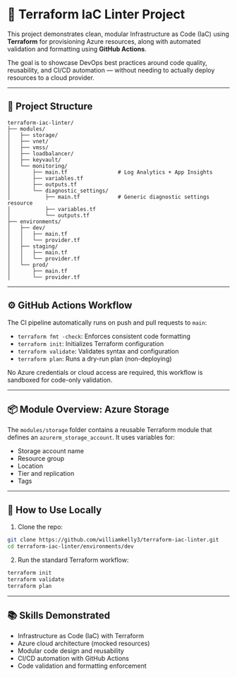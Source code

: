 # 🧱 Terraform IaC Linter Project

This project demonstrates clean, modular Infrastructure as Code (IaC) using **Terraform** for provisioning Azure resources, along with automated validation and formatting using **GitHub Actions**.

The goal is to showcase DevOps best practices around code quality, reusability, and CI/CD automation — without needing to actually deploy resources to a cloud provider.

---

## 📁 Project Structure

```
terraform-iac-linter/
├── modules/
│   ├── storage/
│   ├── vnet/
│   ├── vmss/
│   ├── loadbalancer/
│   ├── keyvault/
│   └── monitoring/
│       ├── main.tf                # Log Analytics + App Insights
│       ├── variables.tf
│       ├── outputs.tf
│       └── diagnostic_settings/
│           ├── main.tf            # Generic diagnostic settings resource
│           ├── variables.tf
│           └── outputs.tf
├── environments/
│   ├── dev/
│   │   ├── main.tf
│   │   └── provider.tf
│   ├── staging/
│   │   ├── main.tf
│   │   └── provider.tf
│   └── prod/
│       ├── main.tf
│       └── provider.tf

```

---

## ⚙️ GitHub Actions Workflow

The CI pipeline automatically runs on push and pull requests to `main`:
- `terraform fmt -check`: Enforces consistent code formatting
- `terraform init`: Initializes Terraform configuration
- `terraform validate`: Validates syntax and configuration
- `terraform plan`: Runs a dry-run plan (non-deploying)

No Azure credentials or cloud access are required, this workflow is sandboxed for code-only validation.

---

## 📦 Module Overview: Azure Storage

The `modules/storage` folder contains a reusable Terraform module that defines an `azurerm_storage_account`. It uses variables for:
- Storage account name
- Resource group
- Location
- Tier and replication
- Tags

---

## 🧪 How to Use Locally

1. Clone the repo:
```bash
git clone https://github.com/williamkelly3/terraform-iac-linter.git
cd terraform-iac-linter/environments/dev
```

2. Run the standard Terraform workflow:
```bash
terraform init
terraform validate
terraform plan
```

---

## 📚 Skills Demonstrated
- Infrastructure as Code (IaC) with Terraform
- Azure cloud architecture (mocked resources)
- Modular code design and reusability
- CI/CD automation with GitHub Actions
- Code validation and formatting enforcement
